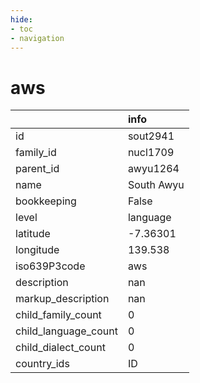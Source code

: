 ```yaml
---
hide:
- toc
- navigation
---
```

# aws
|                      | info       |
|:---------------------|:-----------|
| id                   | sout2941   |
| family_id            | nucl1709   |
| parent_id            | awyu1264   |
| name                 | South Awyu |
| bookkeeping          | False      |
| level                | language   |
| latitude             | -7.36301   |
| longitude            | 139.538    |
| iso639P3code         | aws        |
| description          | nan        |
| markup_description   | nan        |
| child_family_count   | 0          |
| child_language_count | 0          |
| child_dialect_count  | 0          |
| country_ids          | ID         |